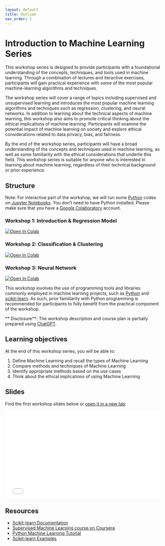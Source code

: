 ```yaml
---
layout: default
title: Outline
nav_order: 1
---
```


# Introduction to Machine Learning Series 

This workshop series is designed to provide participants with a foundational understanding of the concepts, techniques, and tools used in machine learning. Through a combination of lectures and iteractive exercises, participants will gain practical experience with some of the most popular machine-learning algorithms and techniques.

The workshop series will cover a range of topics including supervised and unsupervised learning and introduces the most popular machine learning algorithms and techniques such as regression, clustering, and neural networks. In addition to learning about the technical aspects of machine learning, this workshop also aims to promote critical thinking about the ethical implications of machine learning. Participants will examine the potential impact of machine learning on society and explore ethical considerations related to data privacy, bias, and fairness.

By the end of the workshop series, participants will have a broad understanding of the concepts and techniques used in machine learning, as well as some familiarity with the ethical considerations that underlie this field. This workshop series is suitable for anyone who is interested in learning about machine learning, regardless of their technical background or prior experience. 

## Structure 

Note: For interactive part of the workshop, we will run some [Python](https://www.python.org/) codes on [Jupyter Notebooks](https://jupyter.org/). You don’t need to have Python installed. Please make sure that you have a [Google Colaboratory](https://colab.research.google.com/) account. 

### Workshop 1: Introduction & Regression Model

<a target="_blank" href="https://colab.research.google.com/github/ubc-library-rc/intro-machine-learning/blob/main/Examples/Regression_examples.ipynb">
  <img src="https://colab.research.google.com/assets/colab-badge.svg" alt="Open In Colab"/>
</a>

### Workshop 2: Classification & Clustering 

<a target="_blank" href="https://colab.research.google.com/github/ubc-library-rc/intro-machine-learning/blob/main/Examples/Classification_examples.ipynb">
  <img src="https://colab.research.google.com/assets/colab-badge.svg" alt="Open In Colab"/>
</a>

### Workshop 3: Neural Network 

<a target="_blank" href="https://colab.research.google.com/github/ubc-library-rc/intro-machine-learning/blob/main/Examples/NeuralNet_examples.ipynb">
  <img src="https://colab.research.google.com/assets/colab-badge.svg" alt="Open In Colab"/>
</a>



<!-- ## Pre-workshop setup:  -->


<!-- - Introduction to Machine Learning workshop

<a target="_blank" href="https://colab.research.google.com/github/ubc-library-rc/intro-machine-learning/blob/main/Examples/machine-learning-examples.ipynb">
  <img src="https://colab.research.google.com/assets/colab-badge.svg" alt="Open In Colab"/>
</a> -->
<!-- 
- Regression models



- Classificiation and clustering models



- Neural Networks:


- Timeseries -->
<!-- 
**UNDER CONSTRUCTION** -->

This workshop involves the use of programming tools and libraries commonly employed in machine learning projects, such as [Python](https://www.python.org/) and [scikit-learn](https://scikit-learn.org/stable/). As such, prior familiarity with Python programming is recommended for participants to fully benefit from the practical component of the workshop. 

** Disclosure**: The workshop description and course plan is partially prepared using [ChatGPT](https://openai.com/blog/chatgpt).

## Learning objectives

At the end of this workshop series, you will be able to:
1. Define Machine Learning and recall the types of Machine Learning
2. Compare methods and techniques of Machine Learning
3. Identify appropriate methods based on the use cases
3. Think about the ethical implications of using Machine Learning 

<!-- ## Schedule

| 0:00 | Welcome and using Zoom|
| 0:05 | Introduction |  
| 0:15 | What is Machine Learning |
| 0:30 | Algorithms & Methods |
| 1:00 | Examples   
| 1:30| Impact of Machine Learning |
| 1:45 | Wrap-up and Discussion | -->

## Slides
Find the first workshop slides below or <a href="slides/introduction.html" target="_blank">open it in a new tab</a>:

<div style="overflow: hidden;
  padding-top: 56.25%;
  position: relative">
  <iframe src="slides/introduction.html" title="demo embedded slide deck" scrolling="no" frameborder="0"
    style="border: 0;
   height: 100%;
   left: 0;
   position: absolute;
   top: 0;
   width: 100%;">
   <p>Your browser does not support iframes.</p>
 </iframe>
</div>

## Resources
* [Scikit-learn Documentation](https://scikit-learn.org/stable/)
* [Supervised Machine Learning course on Coursera](https://www.coursera.org/learn/machine-learning?specialization=machine-learning-introduction)
* [Python Machine Learning Tutorial](https://www.youtube.com/watch?v=7eh4d6sabA0)
* [Scikit-learn Examples](https://scikit-learn.org/stable/auto_examples/index.html)
